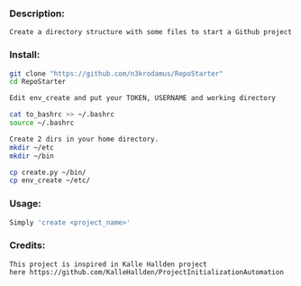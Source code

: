### Description:
```
Create a directory structure with some files to start a Github project
```

### Install: 
```bash
git clone "https://github.com/n3krodamus/RepoStarter"
cd RepoStarter

Edit env_create and put your TOKEN, USERNAME and working directory

cat to_bashrc >> ~/.bashrc
source ~/.bashrc 

Create 2 dirs in your home directory.
mkdir ~/etc
mkdir ~/bin

cp create.py ~/bin/
cp env_create ~/etc/
```

### Usage:
```bash
Simply 'create <project_name>'
```

### Credits:
```
This project is inspired in Kalle Hallden project 
here https://github.com/KalleHallden/ProjectInitializationAutomation
```
